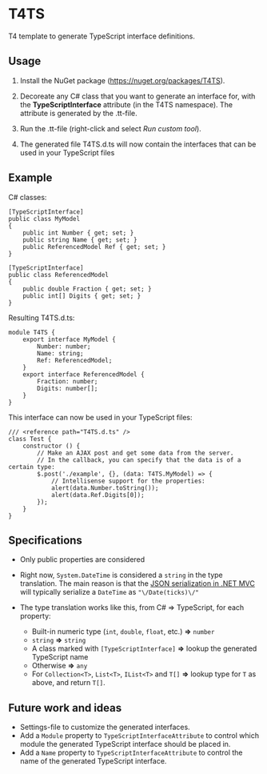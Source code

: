 T4TS
====

T4 template to generate TypeScript interface definitions.


Usage
----
 1. Install the NuGet package (https://nuget.org/packages/T4TS).

 2. Decoreate any C# class that you want to generate an interface for, with the **TypeScriptInterface** attribute (in the T4TS namespace). The attribute is generated by the .tt-file.

 3. Run the .tt-file (right-click and select *Run custom tool*).

 4. The generated file T4TS.d.ts will now contain the interfaces that can be used in your TypeScript files


Example
----

C# classes:

    [TypeScriptInterface]
    public class MyModel
    {
        public int Number { get; set; }
        public string Name { get; set; }
        public ReferencedModel Ref { get; set; }
    }

    [TypeScriptInterface]
    public class ReferencedModel
    {
        public double Fraction { get; set; }
        public int[] Digits { get; set; }
    }

Resulting T4TS.d.ts:

    module T4TS {
        export interface MyModel {
            Number: number;
            Name: string;
            Ref: ReferencedModel;
        }
        export interface ReferencedModel {
            Fraction: number;
            Digits: number[];
        }
    }

This interface can now be used in your TypeScript files:

    /// <reference path="T4TS.d.ts" />
    class Test {
        constructor () {
            // Make an AJAX post and get some data from the server.
            // In the callback, you can specify that the data is of a certain type:
            $.post('./example', {}, (data: T4TS.MyModel) => {
                // Intellisense support for the properties:
                alert(data.Number.toString());
                alert(data.Ref.Digits[0]);
            });
        }
    }

Specifications
----
 * Only public properties are considered

 * Right now, `System.DateTime` is considered a `string` in the type translation. The main reason is that the [JSON serialization in .NET MVC](http://stackoverflow.com/questions/726334/asp-net-mvc-jsonresult-date-format) will typically serialize a `DateTime` as `"\/Date(ticks)\/"`

 * The type translation works like this, from C# => TypeScript, for each property:
   * Built-in numeric type (`int`, `double`, `float`, etc.) **=>** `number`
   * `string` **=>** `string`
   * A class marked with `[TypeScriptInterface]` **=>** lookup the generated TypeScript name
   * Otherwise **=>** `any`
   * For `Collection<T>`, `List<T>`, `IList<T>` and `T[]` **=>** lookup type for `T` as above, and return `T[]`.

Future work and ideas
----
 * Settings-file to customize the generated interfaces.
 * Add a `Module` property to `TypeScriptInterfaceAttribute` to control which module the generated TypeScript interface should be placed in.
 * Add a `Name` property to `TypeScriptInterfaceAttribute` to control the name of the generated TypeScript interface.